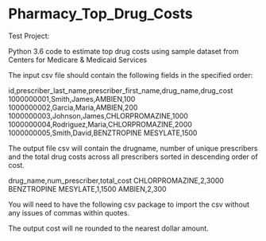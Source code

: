 # Pharmacy_Top_Drug_Costs
Test Project:

Python 3.6 code to estimate top drug costs using sample dataset from Centers for Medicare & Medicaid Services

The input csv file should contain the following fields in the specified order:


id,prescriber_last_name,prescriber_first_name,drug_name,drug_cost
1000000001,Smith,James,AMBIEN,100
1000000002,Garcia,Maria,AMBIEN,200
1000000003,Johnson,James,CHLORPROMAZINE,1000
1000000004,Rodriguez,Maria,CHLORPROMAZINE,2000
1000000005,Smith,David,BENZTROPINE MESYLATE,1500


The output file csv will contain the drugname, number of unique prescribers and the total drug costs across all prescribers sorted in descending order of cost.

drug_name,num_prescriber,total_cost
CHLORPROMAZINE,2,3000
BENZTROPINE MESYLATE,1,1500
AMBIEN,2,300

You will need to have the following csv package to import the csv without any issues of commas within quotes.

The output cost will ne rounded to the nearest dollar amount.


